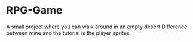 # RPG-Game
 
A small project where you can walk around in an empty desert
Difference between mine and the tutorial is the player sprites
